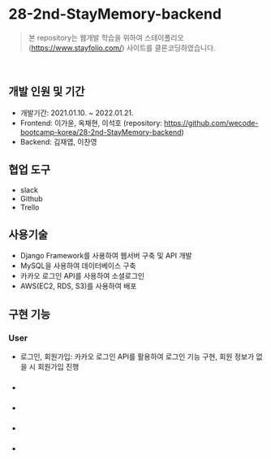 # 28-2nd-StayMemory-backend

> 본 repository는 웹개발 학습을 위하여 스테이폴리오(https://www.stayfolio.com/) 사이트를 클론코딩하였습니다.

</br>

## 개발 인원 및 기간
- 개발기간: 2021.01.10. ~ 2022.01.21.
- Frontend: 이가윤, 옥채현, 이석호 (repository: https://github.com/wecode-bootcamp-korea/28-2nd-StayMemory-backend)
- Backend: 김재엽, 이찬영

## 협업 도구
- slack
- Github
- Trello

## 사용기술
- Django Framework를 사용하여 웹서버 구축 및 API 개발
- MySQL을 사용하여 데이터베이스 구축
- 카카오 로그인 API를 사용하여 소셜로그인
- AWS(EC2, RDS, S3)를 사용하여 배포

## 구현 기능
### User
- 로그인, 회원가입: 카카오 로그인 API를 활용하여 로그인 기능 구현, 회원 정보가 없을 시 회원가입 진행

### 
- 

### 
- 

### 
- 

### 
- 
